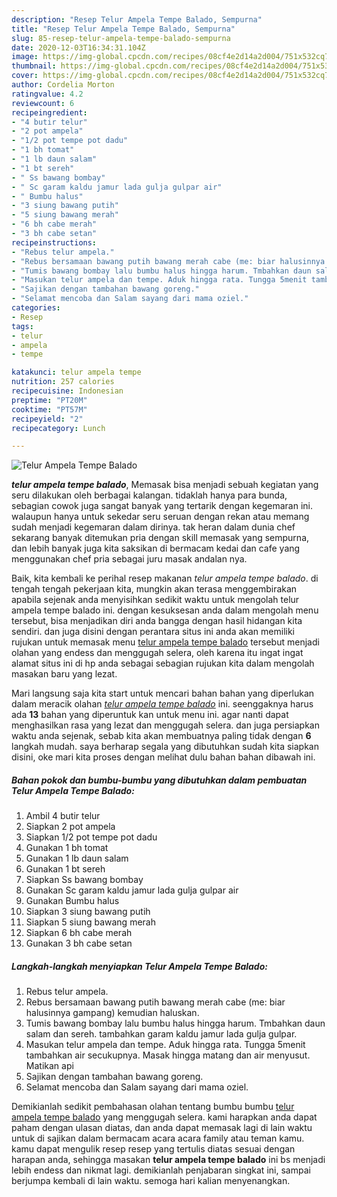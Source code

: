 ```yaml
---
description: "Resep Telur Ampela Tempe Balado, Sempurna"
title: "Resep Telur Ampela Tempe Balado, Sempurna"
slug: 85-resep-telur-ampela-tempe-balado-sempurna
date: 2020-12-03T16:34:31.104Z
image: https://img-global.cpcdn.com/recipes/08cf4e2d14a2d004/751x532cq70/telur-ampela-tempe-balado-foto-resep-utama.jpg
thumbnail: https://img-global.cpcdn.com/recipes/08cf4e2d14a2d004/751x532cq70/telur-ampela-tempe-balado-foto-resep-utama.jpg
cover: https://img-global.cpcdn.com/recipes/08cf4e2d14a2d004/751x532cq70/telur-ampela-tempe-balado-foto-resep-utama.jpg
author: Cordelia Morton
ratingvalue: 4.2
reviewcount: 6
recipeingredient:
- "4 butir telur"
- "2 pot ampela"
- "1/2 pot tempe pot dadu"
- "1 bh tomat"
- "1 lb daun salam"
- "1 bt sereh"
- " Ss bawang bombay"
- " Sc garam kaldu jamur lada gulja gulpar air"
- " Bumbu halus"
- "3 siung bawang putih"
- "5 siung bawang merah"
- "6 bh cabe merah"
- "3 bh cabe setan"
recipeinstructions:
- "Rebus telur ampela."
- "Rebus bersamaan bawang putih bawang merah cabe (me: biar halusinnya gampang) kemudian haluskan."
- "Tumis bawang bombay lalu bumbu halus hingga harum. Tmbahkan daun salam dan sereh. tambahkan garam kaldu jamur lada gulja gulpar."
- "Masukan telur ampela dan tempe. Aduk hingga rata. Tungga 5menit tambahkan air secukupnya. Masak hingga matang dan air menyusut. Matikan api"
- "Sajikan dengan tambahan bawang goreng."
- "Selamat mencoba dan Salam sayang dari mama oziel."
categories:
- Resep
tags:
- telur
- ampela
- tempe

katakunci: telur ampela tempe 
nutrition: 257 calories
recipecuisine: Indonesian
preptime: "PT20M"
cooktime: "PT57M"
recipeyield: "2"
recipecategory: Lunch

---
```



![Telur Ampela Tempe Balado](https://img-global.cpcdn.com/recipes/08cf4e2d14a2d004/751x532cq70/telur-ampela-tempe-balado-foto-resep-utama.jpg)

<b><i>telur ampela tempe balado</i></b>, Memasak bisa menjadi sebuah kegiatan yang seru dilakukan oleh berbagai kalangan. tidaklah hanya para bunda, sebagian cowok juga sangat banyak yang tertarik dengan kegemaran ini. walaupun hanya untuk sekedar seru seruan dengan rekan atau memang sudah menjadi kegemaran dalam dirinya. tak heran dalam dunia chef sekarang banyak ditemukan pria dengan skill memasak yang sempurna, dan lebih banyak juga kita saksikan di bermacam kedai dan cafe yang menggunakan chef pria sebagai juru masak andalan nya.



Baik, kita kembali ke perihal resep makanan <i>telur ampela tempe balado</i>. di tengah tengah pekerjaan kita, mungkin akan terasa menggembirakan apabila sejenak anda menyisihkan sedikit waktu untuk mengolah telur ampela tempe balado ini. dengan kesuksesan anda dalam mengolah menu tersebut, bisa menjadikan diri anda bangga dengan hasil hidangan kita sendiri. dan juga disini dengan perantara situs ini anda akan memiliki rujukan untuk memasak menu <u>telur ampela tempe balado</u> tersebut menjadi olahan yang endess dan menggugah selera, oleh karena itu ingat ingat alamat situs ini di hp anda sebagai sebagian rujukan kita dalam mengolah masakan baru yang lezat.


Mari langsung saja kita start untuk mencari bahan bahan yang diperlukan dalam meracik olahan <u><i>telur ampela tempe balado</i></u> ini. seenggaknya harus ada <b>13</b> bahan yang diperuntuk kan untuk menu ini. agar nanti dapat menghasilkan rasa yang lezat dan menggugah selera. dan juga persiapkan waktu anda sejenak, sebab kita akan membuatnya paling tidak dengan <b>6</b> langkah mudah. saya berharap segala yang dibutuhkan sudah kita siapkan disini, oke mari kita proses dengan melihat dulu bahan bahan dibawah ini.

<!--inarticleads1-->

##### Bahan pokok dan bumbu-bumbu yang dibutuhkan dalam pembuatan Telur Ampela Tempe Balado:

1. Ambil 4 butir telur
1. Siapkan 2 pot ampela
1. Siapkan 1/2 pot tempe pot dadu
1. Gunakan 1 bh tomat
1. Gunakan 1 lb daun salam
1. Gunakan 1 bt sereh
1. Siapkan  Ss bawang bombay
1. Gunakan  Sc garam kaldu jamur lada gulja gulpar air
1. Gunakan  Bumbu halus
1. Siapkan 3 siung bawang putih
1. Siapkan 5 siung bawang merah
1. Siapkan 6 bh cabe merah
1. Gunakan 3 bh cabe setan




<!--inarticleads2-->

##### Langkah-langkah menyiapkan Telur Ampela Tempe Balado:

1. Rebus telur ampela.
1. Rebus bersamaan bawang putih bawang merah cabe (me: biar halusinnya gampang) kemudian haluskan.
1. Tumis bawang bombay lalu bumbu halus hingga harum. Tmbahkan daun salam dan sereh. tambahkan garam kaldu jamur lada gulja gulpar.
1. Masukan telur ampela dan tempe. Aduk hingga rata. Tungga 5menit tambahkan air secukupnya. Masak hingga matang dan air menyusut. Matikan api
1. Sajikan dengan tambahan bawang goreng.
1. Selamat mencoba dan Salam sayang dari mama oziel.




Demikianlah sedikit pembahasan olahan tentang bumbu bumbu <u>telur ampela tempe balado</u> yang menggugah selera. kami harapkan anda dapat paham dengan ulasan diatas, dan anda dapat memasak lagi di lain waktu untuk di sajikan dalam bermacam acara acara family atau teman kamu. kamu dapat mengulik resep resep yang tertulis diatas sesuai dengan harapan anda, sehingga masakan <b>telur ampela tempe balado</b> ini bs menjadi lebih endess dan nikmat lagi. demikianlah penjabaran singkat ini, sampai berjumpa kembali di lain waktu. semoga hari kalian menyenangkan.

